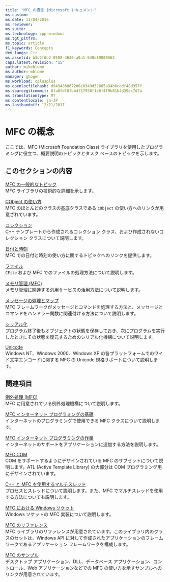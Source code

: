 ```yaml
---
title: "MFC の概念 |Microsoft ドキュメント"
ms.custom: 
ms.date: 11/04/2016
ms.reviewer: 
ms.suite: 
ms.technology: cpp-windows
ms.tgt_pltfrm: 
ms.topic: article
f1_keywords: Concepts
dev_langs: C++
ms.assetid: b3d2f6b2-0508-4630-a9a1-649d89000563
caps.latest.revision: "15"
author: mikeblome
ms.author: mblome
manager: ghogen
ms.workload: cplusplus
ms.openlocfilehash: d949486867200c0349d52805a94b6cddf48d357f
ms.sourcegitcommit: 8fa8fdf0fbb4f57950f1e8f4f9b81b4d39ec7d7a
ms.translationtype: MT
ms.contentlocale: ja-JP
ms.lasthandoff: 12/21/2017
---
```

# <a name="mfc-concepts"></a>MFC の概念
ここでは、MFC (Microsoft Foundation Class) ライブラリを使用したプログラミングに役立つ、概要説明のトピックとタスク ベースのトピックを示します。  
  
## <a name="in-this-section"></a>このセクションの内容  
 [MFC の一般的なトピック](../mfc/general-mfc-topics.md)  
 MFC ライブラリの技術的な詳細を示します。  
  
 [CObject の使い方](../mfc/using-cobject.md)  
 MFC のほとんどのクラスの基底クラスである `CObject` の使い方へのリンクが用意されています。  
  
 [コレクション](../mfc/collections.md)  
 C++ テンプレートから作成されるコレクション クラス、および作成されないコレクション クラスについて説明します。  
  
 [日付と時刻](../atl-mfc-shared/date-and-time.md)  
 MFC での日付と時刻の使い方に関するトピックへのリンクを提供します。  
  
 [ファイル](../mfc/files-in-mfc.md)  
 `CFile` および MFC でのファイルの処理方法について説明します。  
  
 [メモリ管理 (MFC)](../mfc/memory-management.md)  
 メモリ管理に関連する汎用サービスの活用方法について説明します。  
  
 [メッセージの処理とマップ](../mfc/message-handling-and-mapping.md)  
 MFC フレームワークがメッセージとコマンドを処理する方法と、メッセージとコマンドをハンドラー関数に関連付ける方法について説明します。  
  
 [シリアル化](../mfc/serialization-in-mfc.md)  
 プログラム終了後もオブジェクトの状態を保存しておき、次にプログラムを実行したときにその状態を復元するためのシリアル化機構について説明します。  
  
 [Unicode](../mfc/unicode-in-mfc.md)  
 Windows NT、Windows 2000、Windows XP の各プラットフォームでのワイド文字エンコードに関する MFC の Unicode 規格サポートについて説明します。  
  
## <a name="related-sections"></a>関連項目  
 [例外処理 (MFC)](../mfc/exception-handling-in-mfc.md)  
 MFC に用意されている例外処理機構について説明します。  
  
 [MFC インターネット プログラミングの基礎](../mfc/mfc-internet-programming-basics.md)  
 インターネットのプログラミングで使用できる MFC クラスについて説明します。  
  
 [MFC インターネット プログラミングの作業](../mfc/mfc-internet-programming-tasks.md)  
 インターネットのサポートをアプリケーションに追加する方法を説明します。  
  
 [MFC COM](../mfc/mfc-com.md)  
 COM をサポートするようにデザインされている MFC のサブセットについて説明します。ATL (Active Template Library) の大部分は COM プログラミング用にデザインされています。  
  
 [C++ と MFC を使用するマルチスレッド](../parallel/multithreading-with-cpp-and-mfc.md)  
 プロセスとスレッドについて説明します。また、MFC でマルチスレッドを使用する方法についても説明します。  
  
 [MFC における Windows ソケット](../mfc/windows-sockets.md)  
 Windows ソケットの MFC 実装について説明します。  
  
 [MFC のリファレンス](../mfc/mfc-desktop-applications.md)  
 MFC ライブラリのリファレンスが用意されています。このライブラリ内のクラスのセットは、Windows API に対して作成されたアプリケーションのフレームワークであるアプリケーション フレームワークを構成します。  
  
 [MFC のサンプル](../visual-cpp-samples.md)  
 デスクトップ アプリケーション、DLL、データベース アプリケーション、コントロール、Web アプリケーションなどでの MFC の使い方を示すサンプルへのリンクが用意されています。

